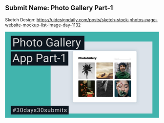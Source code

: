 ## Submit Name: Photo Gallery Part-1

Sketch Design: https://uidesigndaily.com/posts/sketch-stock-photos-page-website-mockup-list-image-day-1132

![preview](./preview/preview.jpg)